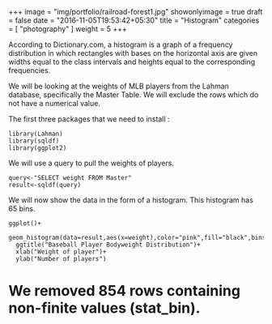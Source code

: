 +++
image = "img/portfolio/railroad-forest1.jpg"
showonlyimage = true
draft = false
date = "2016-11-05T19:53:42+05:30"
title = "Histogram"
categories = [ "photography" ]
weight = 5
+++

According to Dictionary.com, a histogram is a graph of a frequency distribution in which rectangles with bases on the horizontal axis are given widths equal to the class intervals and heights equal to the corresponding frequencies.
<!--more-->
 
We will be looking at the weights of MLB players from the Lahman database, specifically the Master Table. We will exclude the rows which do not have a numerical value.

The first three packages that we need to install :


```{r setup, warning=FALSE, message=FALSE}
library(Lahman)
library(sqldf)
library(ggplot2)
```

We will use a query to pull the weights of players. 

```{r}
query<-"SELECT weight FROM Master"
result<-sqldf(query)
```

We will now show the data in the form of a histogram. This histogram has 65 bins.

```{r}
ggplot()+
  geom_histogram(data=result,aes(x=weight),color="pink",fill="black",bins=65)+
  ggtitle("Baseball Player Bodyweight Distribution")+
  xlab("Weight of player")+
  ylab("Number of players")
```  
  
# We removed 854 rows containing non-finite values (stat_bin).